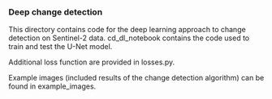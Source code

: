 ### Deep change detection

This directory contains code for the deep learning approach to change detection on Sentinel-2 data. cd_dl_notebook
contains the code used to train and test the U-Net model. 

Additional loss function are provided in losses.py.

Example images (included results of the change detection algorithm) can be found in example_images.
